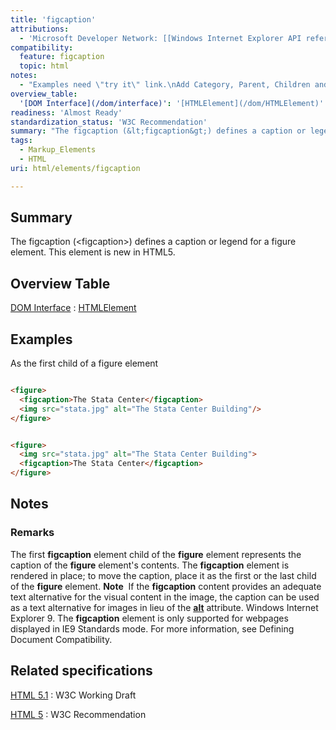 ```yaml
---
title: 'figcaption'
attributions:
  - 'Microsoft Developer Network: [[Windows Internet Explorer API reference](http://msdn.microsoft.com/en-us/library/ie/hh828809%28v=vs.85%29.aspx) Article]'
compatibility:
  feature: figcaption
  topic: html
notes:
  - "Examples need \"try it\" link.\nAdd Category, Parent, Children and Compatibility information.\n\nWrite something for main content."
overview_table:
  '[DOM Interface](/dom/interface)': '[HTMLElement](/dom/HTMLElement)'
readiness: 'Almost Ready'
standardization_status: 'W3C Recommendation'
summary: "The figcaption (&lt;figcaption&gt;) defines a caption or legend for a figure element.\nThis element is new in HTML5.\n"
tags:
  - Markup_Elements
  - HTML
uri: html/elements/figcaption

---
```

## Summary

The figcaption (&lt;figcaption&gt;) defines a caption or legend for a figure element. This element is new in HTML5.

## Overview Table

[DOM Interface](/dom/interface)
:   [HTMLElement](/dom/HTMLElement)

## Examples

As the first child of a figure element

``` html

<figure>
  <figcaption>The Stata Center</figcaption>
  <img src="stata.jpg" alt="The Stata Center Building"/>
</figure>

```

``` html

<figure>
  <img src="stata.jpg" alt="The Stata Center Building">
  <figcaption>The Stata Center</figcaption>
</figure>

```

## Notes

### Remarks

The first **figcaption** element child of the **figure** element represents the caption of the **figure** element's contents. The **figcaption** element is rendered in place; to move the caption, place it as the first or the last child of the **figure** element. **Note**  If the **figcaption** content provides an adequate text alternative for the visual content in the image, the caption can be used as a text alternative for images in lieu of the [**alt**](/html/attributes/alt) attribute. Windows Internet Explorer 9. The **figcaption** element is only supported for webpages displayed in IE9 Standards mode. For more information, see Defining Document Compatibility.

## Related specifications

[HTML 5.1](http://www.w3.org/TR/html51/grouping-content.html#the-figcaption-element)
:   W3C Working Draft

[HTML 5](http://www.w3.org/TR/html5/grouping-content.html#the-figcaption-element)
:   W3C Recommendation
